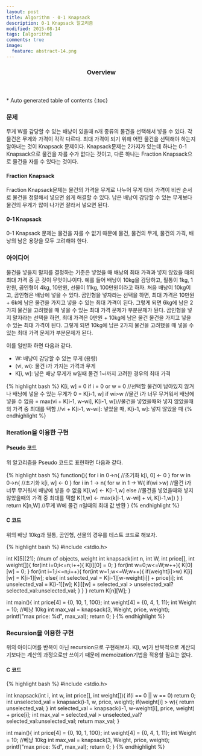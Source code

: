 ```yaml
---
layout: post
title: Algorithm - 0-1 Knapsack  
description: 0-1 Knapsack 알고리즘 
modified: 2015-08-14
tags: [algorithm]
comments: true
image:
  feature: abstract-14.png
---
```


<section id="table-of-contents" class="toc">
  <header>
    <h3>Overview</h3>
  </header>
<div id="drawer" markdown="1">
*  Auto generated table of contents
{:toc}
</div>
</section><!-- /#table-of-contents -->

### 문제

무게 W를 감당할 수 있는 배낭이 있을때 n개 종류의 물건을 선택해서 넣을 수 있다. 각 물건은 무게와 가격이 각각 다르다. 최대 가격이 되기 위해 어떤 물건을 선택해야 하는지 알아내는 것이 Knapsack 문제이다. Knapsack문제는 2가지가 있는데 하나는 0-1 Knapsack으로 물건을 자를 수가 없다는 것이고, 다른 하나는 Fraction Knapsack으로 물건을 자를 수 있다는 것이다. 

#### Fraction Knapsack

Fraction Knapsack문제는 물건의 가격을 무게로 나누어 무게 대비 가격이 비싼 순서로 물건을 정렬해서 넣으면 쉽게 해결할 수 있다. 남은 배낭이 감당할 수 있는 무게보다 물건의 무게가 많이 나가면 잘라서 넣으면 된다. 

#### 0-1 Knapsack

0-1 Knapsack 문제는 물건을 자를 수 없기 때문에 물건, 물건의 무게, 물건의 가격, 배낭의 남은 용량을 모두 고려해야 한다. 

### 아이디어

물건을 넣을지 말지를 결정하는 기준은 넣었을 때 배낭의 최대 가격과 넣지 않았을 때의 최대 가격 중 큰 것이 무엇이냐이다. 예를 들어 배낭이 10kg을 감당하고, 필통이 1kg, 1만원, 곰인형이 4kg, 10만원, 선물이 11kg, 100만원이라고 하자. 처음 배낭이 10kg이고, 곰인형은 배낭에 넣을 수 있다. 
곰인형을 넣자라는 선택을 하면, 최대 가격은 10만원 + 6k에 남은 물건을 가지고 넣을 수 있는 최대 가격이 된다. 그렇게 되면 6kg에 남은 2가지 물건을 고려했을 때 넣을 수 있는 최대 가격 문제가 부분문제가 된다. 
곰인형을 넣지 말자라는 선택을 하면, 최대 가격은 0만원 + 10kg에 남은 물건 물건을 가지고 넣을 수 있는 최대 가격이 된다. 그렇게 되면 10kg에 남은 2가지 물건을 고려했을 때 넣을 수 있는 최대 가격 문제가 부분문제가 된다. 

이를 일반화 하면 다음과 같다. 

- W: 배낭이 감당할 수 있는 무게 (용량)
- (vi, wi): 물건 i가 가지는 가격과 무게
- K[i, w]: 남은 배낭 무게가 w일때 물건 1~i까지 고려한 경우의 최대 가격

{% highlight bash %}
K[i, w] = 0 if i = 0 or w = 0 //선택할 물건이 남아있지 않거나 배낭에 넣을 수 있는 무게가 0
        = K[i-1, w] if wi>w //물건 i가 너무 무거워서 배낭에 넣을 수 없음
        = max(vi + K[i-1, w-wi], K[i-1, w])//물건을 넣었을때와 넣지 않았을때의 가격 중 최대를 택함 
                                           //vi + K[i-1, w-wi]: 넣었을 때, K[i-1, w]: 넣지 않았을 때 
{% endhighlight %}


### Iteration을 이용한 구현 

#### Pseudo 코드

위 알고리즘을 Pseudo 코드로 표현하면 다음과 같다. 

{% highlight bash %}
function(){
	for i in 0->n{ //초기화
		k[i, 0] <- 0
	}
	for w in 0->n{ //초기화
		k[i, w] <- 0
	}
	for i in 1 -> n{
		for w in 1 -> W{
			if(wi >w) //물건 i가 너무 무거워서 배낭에 넣을 수 없음
				K[i,w] <- K[i-1,w]
			else //물건을 넣었을때와 넣지 않았을때의 가격 중 최대를 택함 
				K[1,w] <- max(k[i-1, w-wi] + vi, K[i-1,w])
		}
	}
	return K[n,W] //무게 W에 물건 n일때의 최대 값 반환
}
{% endhighlight %}

#### C 코드

위의 배낭 10kg과 필통, 곰인형, 선물의 경우를 테스트 코드로 해보자. 

{% highlight bash %}
#include <stdio.h>

int K[5][21]; //num of objects, weight
int knapsack(int n, int W, int price[], int weight[]){
    for(int i=0;i<=n;i++){
        K[i][0] = 0;
    }
    for(int w=0;w<=W;w++){
        K[0][w] = 0;
    }
    for(int i=1;i<=n;i++){
        for(int w=1;w<=W;w++){
            if(weight[i]>w)
                K[i][w] = K[i-1][w];
            else{
                int selected_val = K[i-1][w-weight[i]] + price[i];
                int unselected_val = K[i-1][w];
                K[i][w] = selected_val > unselected_val?selected_val:unselected_val;
            }
        }
    }
    return K[n][W];
}

int main(){
    int price[4] = {0, 10, 1, 100};
    int weight[4] = {0, 4, 1, 11};
    int Weight = 10; //베낭 10kg
    int max_val = knapsack(3, Weight, price, weight);
    printf("max price: %d", max_val);
    return 0;
}
{% endhighlight %}

### Recursion을 이용한 구현

위의 아이디어를 반복이 아닌 recursion으로 구현해보자. K[i, w]가 반복적으로 계산되기보다는 계산의 과정으로만 쓰이기 때문에 memoization기법을 적용할 필요는 없다. 

#### C 코드  

{% highlight bash %}
#include <stdio.h>

int knapsack(int i, int w, int price[], int weight[]){
    if(i == 0 || w == 0)
        return 0;
    int unselected_val = knapsack(i-1, w, price, weight);
    if(weight[i] > w){
        return unselected_val;
    }
    int selected_val = knapsack(i-1, w-weight[i], price, weight) + price[i];
    int max_val = selected_val > unselected_val?selected_val:unselected_val;
    return max_val;
}

int main(){
    int price[4] = {0, 10, 1, 100};
    int weight[4] = {0, 4, 1, 11};
    int Weight = 10; //베낭 10kg
    int max_val = knapsack(3, Weight, price, weight);
    printf("max price: %d", max_val);
    return 0;
}
{% endhighlight %}
